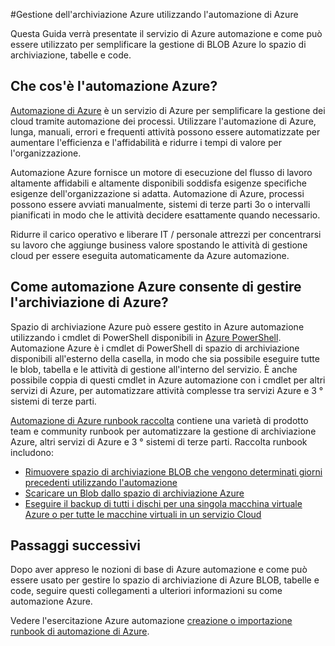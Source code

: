 <properties
    pageTitle="Gestire l'archiviazione di Azure utilizzando l'automazione di Azure"
    description="Informazioni sull'utilizzo del servizio di automazione di Azure per gestire l'archiviazione di Azure scala."
    services="storage, automation"
    documentationCenter=""
    authors="jodoglevy"
    manager="eamono"
    editor=""/>

<tags
    ms.service="storage"
    ms.workload="storage"
    ms.tgt_pltfrm="na"
    ms.devlang="na"
    ms.topic="article"
    ms.date="05/23/2016"
    ms.author="jolevy"/>



#<a name="managing-azure-storage-using-azure-automation"></a>Gestione dell'archiviazione Azure utilizzando l'automazione di Azure

Questa Guida verrà presentate il servizio di Azure automazione e come può essere utilizzato per semplificare la gestione di BLOB Azure lo spazio di archiviazione, tabelle e code.


## <a name="what-is-azure-automation"></a>Che cos'è l'automazione Azure?

[Automazione di Azure](https://azure.microsoft.com/services/automation/) è un servizio di Azure per semplificare la gestione dei cloud tramite automazione dei processi. Utilizzare l'automazione di Azure, lunga, manuali, errori e frequenti attività possono essere automatizzate per aumentare l'efficienza e l'affidabilità e ridurre i tempi di valore per l'organizzazione.

Automazione Azure fornisce un motore di esecuzione del flusso di lavoro altamente affidabili e altamente disponibili soddisfa esigenze specifiche esigenze dell'organizzazione si adatta. Automazione di Azure, processi possono essere avviati manualmente, sistemi di terze parti 3o o intervalli pianificati in modo che le attività decidere esattamente quando necessario.

Ridurre il carico operativo e liberare IT / personale attrezzi per concentrarsi su lavoro che aggiunge business valore spostando le attività di gestione cloud per essere eseguita automaticamente da Azure automazione.


## <a name="how-can-azure-automation-help-manage-azure-storage"></a>Come automazione Azure consente di gestire l'archiviazione di Azure?

Spazio di archiviazione Azure può essere gestito in Azure automazione utilizzando i cmdlet di PowerShell disponibili in [Azure PowerShell](https://msdn.microsoft.com/library/azure/jj156055.aspx). Automazione Azure è i cmdlet di PowerShell di spazio di archiviazione disponibili all'esterno della casella, in modo che sia possibile eseguire tutte le blob, tabella e le attività di gestione all'interno del servizio. È anche possibile coppia di questi cmdlet in Azure automazione con i cmdlet per altri servizi di Azure, per automatizzare attività complesse tra servizi Azure e 3 ° sistemi di terze parti.

[Automazione di Azure runbook raccolta](https://azure.microsoft.com/blog/2014/10/07/introducing-the-azure-automation-runbook-gallery/) contiene una varietà di prodotto team e community runbook per automatizzare la gestione di archiviazione Azure, altri servizi di Azure e 3 ° sistemi di terze parti. Raccolta runbook includono:

 * [Rimuovere spazio di archiviazione BLOB che vengono determinati giorni precedenti utilizzando l'automazione](https://gallery.technet.microsoft.com/scriptcenter/Remove-Storage-Blobs-that-aae4b761)
 * [Scaricare un Blob dallo spazio di archiviazione Azure](https://gallery.technet.microsoft.com/scriptcenter/a-Blob-from-Azure-Storage-6bc13745)
 * [Eseguire il backup di tutti i dischi per una singola macchina virtuale Azure o per tutte le macchine virtuali in un servizio Cloud](https://gallery.technet.microsoft.com/scriptcenter/Backup-all-disks-for-a-ede940d5)


## <a name="next-steps"></a>Passaggi successivi

Dopo aver appreso le nozioni di base di Azure automazione e come può essere usato per gestire lo spazio di archiviazione di Azure BLOB, tabelle e code, seguire questi collegamenti a ulteriori informazioni su come automazione Azure.

Vedere l'esercitazione Azure automazione [creazione o importazione runbook di automazione di Azure](../automation/automation-creating-importing-runbook.md).
 
